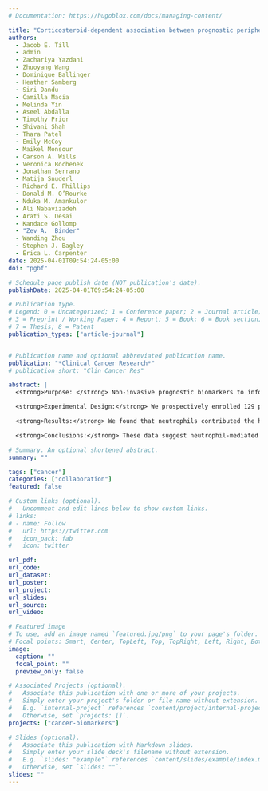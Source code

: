 ```yaml
---
# Documentation: https://hugoblox.com/docs/managing-content/

title: "Corticosteroid-dependent association between prognostic peripheral blood cell-free DNA levels and neutrophil-mediated NETosis in patients with glioblastoma"
authors:
  - Jacob E. Till
  - admin
  - Zachariya Yazdani
  - Zhuoyang Wang
  - Dominique Ballinger
  - Heather Samberg
  - Siri Dandu
  - Camilla Macia
  - Melinda Yin
  - Aseel Abdalla
  - Timothy Prior
  - Shivani Shah
  - Thara Patel
  - Emily McCoy
  - Maikel Monsour
  - Carson A. Wills
  - Veronica Bochenek
  - Jonathan Serrano
  - Matija Snuderl
  - Richard E. Phillips
  - Donald M. O’Rourke
  - Nduka M. Amankulor
  - Ali Nabavizadeh
  - Arati S. Desai
  - Kandace Gollomp
  - "Zev A.  Binder"
  - Wanding Zhou
  - Stephen J. Bagley
  - Erica L. Carpenter
date: 2025-04-01T09:54:24-05:00
doi: "pgbf"

# Schedule page publish date (NOT publication's date).
publishDate: 2025-04-01T09:54:24-05:00

# Publication type.
# Legend: 0 = Uncategorized; 1 = Conference paper; 2 = Journal article;
# 3 = Preprint / Working Paper; 4 = Report; 5 = Book; 6 = Book section;
# 7 = Thesis; 8 = Patent
publication_types: ["article-journal"]


# Publication name and optional abbreviated publication name.
publication: "*Clinical Cancer Research*"
# publication_short: "Clin Cancer Res"

abstract: |
  <strong>Purpose: </strong> Non-invasive prognostic biomarkers to inform clinical decision-making are an urgent unmet need for the management of patients with glioblastoma (GBM). We previously showed that higher circulating cell-free DNA concentration [ccfDNA] is associated with worse survival in GBM. However, the biology underlying this is unknown. <br>

  <strong>Experimental Design:</strong> We prospectively enrolled 129 patients with treatment-naïve GBM with blood drawn prior to initial resection (baseline) and at time of first post-radiotherapy MRI. We performed ccfDNA methylation deconvolution to determine cellular sources of ccfDNA. ELISA was performed to detect citrullinated H3 (citH3), a marker of neutrophil extracellular traps (NETs). Multiplex proteomic analysis was used to measure soluble inflammatory proteins. <br>

  <strong>Results:</strong> We found that neutrophils contributed the highest proportion of prognostic ccfDNA. The percentage of ccfDNA derived from neutrophils was correlated with total [ccfDNA], but only in patients receiving pre-operative corticosteroids. At baseline and on-therapy, [citH3] was significantly higher in the plasma of patients with GBM receiving corticosteroids compared to corticosteroid-naïve GBMs or no-cancer controls. Unsupervised hierarchical clustering of ccfDNA methylation patterns yielded two clusters, with one enriched for patients with the NETosis phenotype and who received corticosteroids. Unsupervised clustering of circulating inflammatory proteins yielded similar results. <br>

  <strong>Conclusions:</strong> These data suggest neutrophil-mediated NETosis is the dominant source of prognostic ccfDNA in patients with GBM and may be associated with glucocorticoid exposure. If further studies show that pharmacological inhibition of NETosis can mitigate the deleterious effects of corticosteroids, these plasma markers will have important clinical utility as non-invasive correlative biomarkers.

# Summary. An optional shortened abstract.
summary: ""

tags: ["cancer"]
categories: ["collaboration"]
featured: false

# Custom links (optional).
#   Uncomment and edit lines below to show custom links.
# links:
# - name: Follow
#   url: https://twitter.com
#   icon_pack: fab
#   icon: twitter

url_pdf:
url_code:
url_dataset:
url_poster:
url_project:
url_slides:
url_source:
url_video:

# Featured image
# To use, add an image named `featured.jpg/png` to your page's folder. 
# Focal points: Smart, Center, TopLeft, Top, TopRight, Left, Right, BottomLeft, Bottom, BottomRight.
image:
  caption: ""
  focal_point: ""
  preview_only: false

# Associated Projects (optional).
#   Associate this publication with one or more of your projects.
#   Simply enter your project's folder or file name without extension.
#   E.g. `internal-project` references `content/project/internal-project/index.md`.
#   Otherwise, set `projects: []`.
projects: ["cancer-biomarkers"]

# Slides (optional).
#   Associate this publication with Markdown slides.
#   Simply enter your slide deck's filename without extension.
#   E.g. `slides: "example"` references `content/slides/example/index.md`.
#   Otherwise, set `slides: ""`.
slides: ""
---
```


